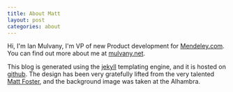 ```yaml
--- 
title: About Matt
layout: post
categories: about
---
```


Hi, I'm Ian Mulvany, I'm VP of new Product development for [Mendeley.com][mendeley]. You can find out more about me at [mulvany.net][me].

This blog is generated using the [jekyll][jekyll] templating engine, and it is hosted on [github][github]. The design has been very gratefully lifted from the very talented [Matt Foster][matt], and the background image was taken at the Alhambra. 


[mendeley]: http://www.mendeley.com
[me]: http://www.mulvany.net
[jekyll]: http://github.com/mojombo/jekyll
[matt]: http://github.com/mattfoster/mattfoster.github.com
[github]: http://www.github.com
